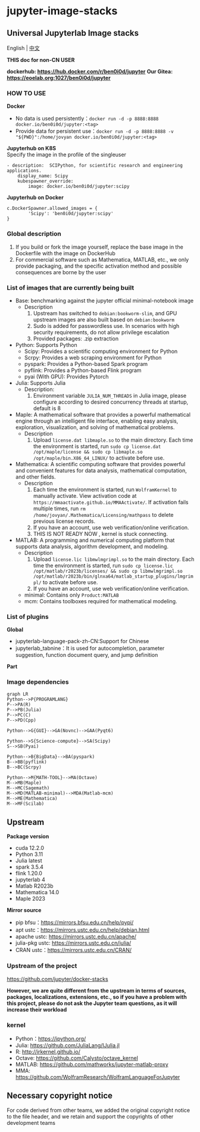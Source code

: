 # jupyter-image-stacks

## Universal Jupyterlab Image stacks

English | [中文](README_CN.md)

**THIS doc for non-CN USER**

**dockerhub: https://hub.docker.com/r/ben0i0d/jupyter**
**Our Gitea: https://eoelab.org:1027/ben0i0d/jupyter**

### HOW TO USE
**Docker**
* No data is used persistently：`docker run -d -p 8888:8888 docker.io/ben0i0d/jupyter:<tag>`  
* Provide data for persistent use：`docker run -d -p 8888:8888 -v "${PWD}":/home/jovyan docker.io/ben0i0d/jupyter:<tag>`

**Jupyterhub on K8S**  
Specify the image in the profile of the singleuser
```
- description:  SCIPython, for scientific research and engineering applications.
    display_name: Scipy
    kubespawner_override:
        image: docker.io/ben0i0d/jupyter:scipy
```

**Jupyterhub on Docker**
```
c.DockerSpawner.allowed_images = {
        'Scipy': 'ben0i0d/jupyter:scipy'
}
```
### Global description
1. If you build or fork the image yourself, replace the base image in the Dockerfile with the image on DockerHub
2. For commercial software such as Mathematica, MATLAB, etc., we only provide packaging, and the specific activation method and possible consequences are borne by the user
### List of images that are currently being built
* Base: benchmarking against the jupyter official minimal-notebook image
    * Description
        1. Upstream has switched to `debian:bookworm-slim`, and GPU upstream images are also built based on `debian:bookworm`
        2. Sudo is added for passwordless use. In scenarios with high security requirements, do not allow privilege escalation
        3. Provided packages: .zip extraction
* Python: Supports Python
    * Scipy: Provides a scientific computing environment for Python
    * Scrpy: Provides a web scraping environment for Python
    * pyspark: Provides a Python-based Spark program
    * pyflink: Provides a Python-based Flink program
    * pyai (With GPU): Provides Pytorch
* Julia: Supports Julia
    * Description:
        1. Environment variable `JULIA_NUM_THREADS` in Julia image, please configure according to desired concurrency threads at startup, default is 8
* Maple: A mathematical software that provides a powerful mathematical engine through an intelligent file interface, enabling easy analysis, exploration, visualization, and solving of mathematical problems.
    * Description
        1. Upload `license.dat libmaple.so` to the main directory. Each time the environment is started, run `sudo cp license.dat /opt/maple/license && sudo cp libmaple.so /opt/maple/bin.X86_64_LINUX/` to activate before use.
* Mathematica: A scientific computing software that provides powerful and convenient features for data analysis, mathematical computation, and other fields.
    * Description
        1. Each time the environment is started, run `WolframKernel` to manually activate. View activation code at `https://mmaactivate.github.io/MMAActivate/`. If activation fails multiple times, run `rm /home/jovyan/.Mathematica/Licensing/mathpass` to delete previous license records.
        2. If you have an account, use web verification/online verification.
        3. THIS IS NOT READY NOW , kernel is stuck connecting.
* MATLAB: A programming and numerical computing platform that supports data analysis, algorithm development, and modeling.
    * Description
        1. Upload `license.lic libmwlmgrimpl.so` to the main directory. Each time the environment is started, run `sudo cp license.lic /opt/matlab/r2023b/licenses/ && sudo cp libmwlmgrimpl.so /opt/matlab/r2023b/bin/glnxa64/matlab_startup_plugins/lmgrimpl/` to activate before use.
        2. If you have an account, use web verification/online verification.
    * minimal: Contains only `Product:MATLAB`
    * mcm: Contains toolboxes required for mathematical modeling.


### List of plugins

**Global**
* jupyterlab-language-pack-zh-CN:Support for Chinese
* jupyterlab_tabnine：It is used for autocompletion, parameter suggestion, function document query, and jump definition

**Part**

### Image dependencies
```mermaid
graph LR
Python-->P{PROGRAMLANG}
P-->PA(R)
P-->PB(Julia)
P-->PC(C)
P-->PD(Cpp)

Python-->G{GUI}-->GA(Novnc)-->GAA(Pyqt6)

Python-->S{Science-compute}-->SA(Scipy)
S-->SB(Pyai)

Python-->B{BigData}-->BA(pyspark)
B-->BB(pyflink)
B-->BC(Scrpy)

Python-->M{MATH-TOOL}-->MA(Octave)
M-->MB(Maple)
M-->MC(Sagemath)
M-->MD(MATLAB-minimal)-->MDA(Matlab-mcm)
M-->ME(Mathematica)
M-->MF(Scilab)
```

## Upstream

**Package version**
* cuda 12.2.0
* Python 3.11
* Julia latest
* spark 3.5.4
* flink 1.20.0
* jupyterlab 4
* Matlab R2023b
* Mathematica 14.0
* Maple 2023

**Mirror source**
* pip bfsu：https://mirrors.bfsu.edu.cn/help/pypi/
* apt ustc：https://mirrors.ustc.edu.cn/help/debian.html
* apache ustc: https://mirrors.ustc.edu.cn/apache/
* julia-pkg ustc: https://mirrors.ustc.edu.cn/julia/
* CRAN ustc：https://mirrors.ustc.edu.cn/CRAN/

### Upstream of the project
https://github.com/jupyter/docker-stacks

**However, we are quite different from the upstream in terms of sources, packages, localizations, extensions, etc., so if you have a problem with this project, please do not ask the Jupyter team questions, as it will increase their workload**

### kernel
* Python：https://ipython.org/
* Julia: https://github.com/JuliaLang/IJulia.jl
* R: http://irkernel.github.io/
* Octave: https://github.com/Calysto/octave_kernel
* MATLAB: https://github.com/mathworks/jupyter-matlab-proxy
* MMA: https://github.com/WolframResearch/WolframLanguageForJupyter

## Necessary copyright notice
For code derived from other teams, we added the original copyright notice to the file header, and we retain and support the copyrights of other development teams